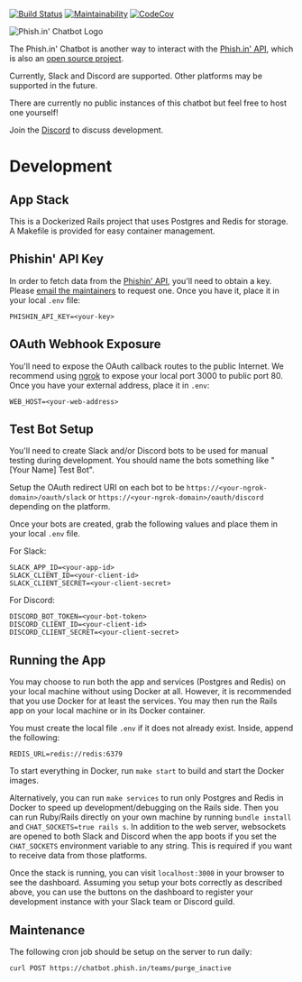 [![Build Status](https://travis-ci.org/jcraigk/phishin-chatbot.svg?branch=master)](https://travis-ci.org/jcraigk/phishin-chatbot)
[![Maintainability](https://api.codeclimate.com/v1/badges/278d4695252307434304/maintainability)](https://codeclimate.com/github/jcraigk/phishin-chatbot/maintainability)
[![CodeCov](https://codecov.io/gh/jcraigk/phishin-chatbot/branch/master/graph/badge.svg)](https://codecov.io/gh/jcraigk/phishin-chatbot)

![Phish.in' Chatbot Logo](https://i.imgur.com/mxOqj0B.png)

The Phish.in' Chatbot is another way to interact with the [Phish.in' API](https://phish.in/api-docs), which is also an [open source project](https://github.com/jcraigk/phishin).

Currently, Slack and Discord are supported.  Other platforms may be supported in the future.

There are currently no public instances of this chatbot but feel free to host one yourself!

Join the [Discord](https://discord.gg/KZWFsNN) to discuss development.

# Development

## App Stack

This is a Dockerized Rails project that uses Postgres and Redis for storage.  A Makefile is provided for easy container management.

## Phishin' API Key

In order to fetch data from the [Phishin' API](http://phish.in/api-docs), you'll need to obtain a key.  Please [email the maintainers](http://phish.in/contact) to request one.  Once you have it, place it in your local `.env` file:

```
PHISHIN_API_KEY=<your-key>
```

## OAuth Webhook Exposure

You'll need to expose the OAuth callback routes to the public Internet.  We recommend using [ngrok](https://ngrok.com/) to expose your local port 3000 to public port 80.  Once you have your external address, place it in `.env`:

```
WEB_HOST=<your-web-address>
```

## Test Bot Setup

You'll need to create Slack and/or Discord bots to be used for manual testing during development.  You should name the bots something like "[Your Name] Test Bot".

Setup the OAuth redirect URI on each bot to be `https://<your-ngrok-domain>/oauth/slack` or `https://<your-ngrok-domain>/oauth/discord` depending on the platform.

Once your bots are created, grab the following values and place them in your local `.env` file.

For Slack:

```
SLACK_APP_ID=<your-app-id>
SLACK_CLIENT_ID=<your-client-id>
SLACK_CLIENT_SECRET=<your-client-secret>
```

For Discord:

```
DISCORD_BOT_TOKEN=<your-bot-token>
DISCORD_CLIENT_ID=<your-client-id>
DISCORD_CLIENT_SECRET=<your-client-secret>
```

## Running the App

You may choose to run both the app and services (Postgres and Redis) on your local machine without using Docker at all.  However, it is recommended that you use Docker for at least the services.  You may then run the Rails app on your local machine or in its Docker container.

You must create the local file `.env` if it does not already exist.  Inside, append the following:

```
REDIS_URL=redis://redis:6379
```

To start everything in Docker, run `make start` to build and start the Docker images.

Alternatively, you can run `make services` to run only Postgres and Redis in Docker to speed up development/debugging on the Rails side.  Then you can run Ruby/Rails directly on your own machine by running `bundle install` and `CHAT_SOCKETS=true rails s`.  In addition to the web server, websockets are opened to both Slack and Discord when the app boots if you set the `CHAT_SOCKETS` environment variable to any string.  This is required if you want to receive data from those platforms.

Once the stack is running, you can visit `localhost:3000` in your browser to see the dashboard. Assuming you setup your bots correctly as described above, you can use the buttons on the dashboard to register your development instance with your Slack team or Discord guild.

## Maintenance

The following cron job should be setup on the server to run daily:

```
curl POST https://chatbot.phish.in/teams/purge_inactive
```
